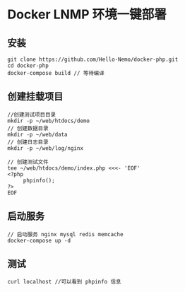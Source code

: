 # Docker LNMP  环境一键部署
## 安装
 ```
git clone https://github.com/Hello-Nemo/docker-php.git
cd docker-php 
docker-compose build // 等待编译
```
## 创建挂载项目
```
//创建测试项目目录
mkdir -p ~/web/htdocs/demo
// 创建数据目录
mkdir -p ~/web/data
// 创建日志目录
mkdir -p ~/web/log/nginx

// 创建测试文件
tee ~/web/htdocs/demo/index.php <<<- 'EOF'
<?php
     phpinfo();
?>
EOF

```
## 启动服务
```
// 启动服务 nginx mysql redis memcache
docker-compose up -d 
```
## 测试
```
curl localhost //可以看到 phpinfo 信息
```


